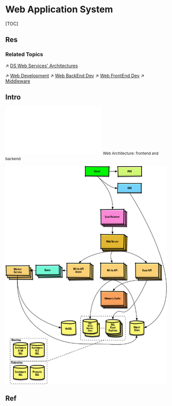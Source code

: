 # Web Application System

[TOC]



## Res
### Related Topics
↗ [DS Web Services' Architectures](../../🔑%20CS%20Core/🍕%20Database%20System/Web%20&%20DBMS/DS%20Web%20Services'%20Architectures.md)

↗ [Web Development](../../Software%20Engineering/Web%20Development/Web%20Development.md)
↗ [Web BackEnd Dev](../../Software%20Engineering/Web%20Development/🗄️%20Web%20BackEnd%20Dev/Web%20BackEnd%20Dev.md)
↗ [Web FrontEnd Dev](../../Software%20Engineering/Web%20Development/🖥️%20Web%20FrontEnd%20Dev/Web%20FrontEnd%20Dev.md)
↗ [Middleware](../../Software%20Engineering/Web%20Development/🥪%20Middleware/Middleware.md)



## Intro
![web_application_arch.excalidraw | 800](../../../Assets/Illustrations/Web%20Development/web_application_arch.excalidraw.md)
<small>Web Architecture: frontend and backend</small>


![|600](https://github.com/donnemartin/system-design-primer/raw/master/images/jj3A5N8.png)



## Ref

